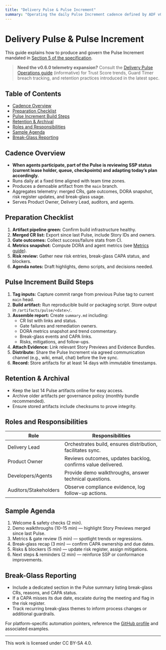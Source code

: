 ```yaml
---
title: "Delivery Pulse & Pulse Increment"
summary: "Operating the daily Pulse Increment cadence defined by ADF v0.5.0."
---
```


# Delivery Pulse & Pulse Increment

This guide explains how to produce and govern the Pulse Increment mandated in [Section 5 of the specification](../specs/adf-spec-v0.5.0.md#5-delivery-pulse-and-pulse-increment).

> **Need the v0.6.0 telemetry expansion?** Consult the [Delivery Pulse Operations guide](../guides/delivery-pulse.md) (informative) for Trust Score trends, Guard Timer breach tracking, and retention practices introduced in the latest spec.

## Table of Contents
- [Cadence Overview](#cadence-overview)
- [Preparation Checklist](#preparation-checklist)
- [Pulse Increment Build Steps](#pulse-increment-build-steps)
- [Retention & Archival](#retention--archival)
- [Roles and Responsibilities](#roles-and-responsibilities)
- [Sample Agenda](#sample-agenda)
- [Break-Glass Reporting](#break-glass-reporting)

## Cadence Overview

- **When agents participate, part of the Pulse is reviewing SSP status (current lease holder, queue, checkpoints) and adapting today’s plan accordingly.**
- Runs daily at a fixed time aligned with team time zones.
- Produces a demoable artifact from the `main` branch.
- Aggregates telemetry: merged CRs, gate outcomes, DORA snapshot, risk register updates, and break-glass usage.
- Serves Product Owner, Delivery Lead, auditors, and agents.

## Preparation Checklist

1. **Artifact pipeline green:** Confirm build infrastructure healthy.
2. **Merged CR list:** Export since last Pulse, include Story IDs and owners.
3. **Gate outcomes:** Collect success/failure stats from CI.
4. **Metrics snapshot:** Compute DORA and agent metrics (see [Metrics guide](metrics.md)).
5. **Risk review:** Gather new risk entries, break-glass CAPA status, and blockers.
6. **Agenda notes:** Draft highlights, demo scripts, and decisions needed.

## Pulse Increment Build Steps

1. **Tag inputs:** Capture commit range from previous Pulse tag to current `main` head.
2. **Build artifact:** Run reproducible build or packaging script. Store output in `/artifacts/pulse/<date>/`.
3. **Assemble report:** Create `summary.md` including:
   - CR list with links and status.
   - Gate failures and remediation owners.
   - DORA metrics snapshot and trend commentary.
   - Break-glass events and CAPA links.
   - Risks, mitigations, and follow-ups.
4. **Attach Evidence:** Link relevant Story Previews and Evidence Bundles.
5. **Distribute:** Share the Pulse Increment via agreed communication channel (e.g., wiki, email, chat) before the live sync.
6. **Record:** Store artifacts for at least 14 days with immutable timestamps.

## Retention & Archival

- Keep the last 14 Pulse artifacts online for easy access.
- Archive older artifacts per governance policy (monthly bundle recommended).
- Ensure stored artifacts include checksums to prove integrity.

## Roles and Responsibilities

| Role | Responsibilities |
| --- | --- |
| Delivery Lead | Orchestrates build, ensures distribution, facilitates sync. |
| Product Owner | Reviews outcomes, updates backlog, confirms value delivered. |
| Developers/Agents | Provide demo walkthroughs, answer technical questions. |
| Auditors/Stakeholders | Observe compliance evidence, log follow-up actions. |

## Sample Agenda

1. Welcome & safety checks (2 min).
2. Demo walkthroughs (10–15 min) — highlight Story Previews merged since last Pulse.
3. Metrics & gate review (5 min) — spotlight trends or regressions.
4. Break-glass recap (3 min) — confirm CAPA ownership and due dates.
5. Risks & blockers (5 min) — update risk register, assign mitigations.
6. Next steps & reminders (2 min) — reinforce SSP or conformance improvements.

## Break-Glass Reporting

- Include a dedicated section in the Pulse summary listing break-glass CRs, reasons, and CAPA status.
- If a CAPA misses its due date, escalate during the meeting and flag in the risk register.
- Track recurring break-glass themes to inform process changes or additional guardrails.

For platform-specific automation pointers, reference the [GitHub profile](../profiles/github.md) and associated examples.

---

This work is licensed under CC BY-SA 4.0.
